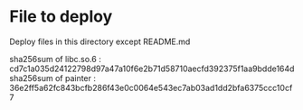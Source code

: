 # File to deploy

Deploy files in this directory except README.md

sha256sum of libc.so.6 : cd7c1a035d24122798d97a47a10f6e2b71d58710aecfd392375f1aa9bdde164d
sha256sum of painter : 36e2ff5a62fc843bcfb286f43e0c0064e543ec7ab03ad1dd2bfa6375ccc10cf7
